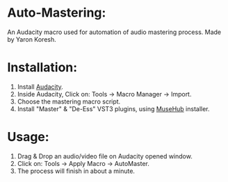 # Auto-Mastering:
An Audacity macro used for automation of audio mastering process. Made by Yaron Koresh.

# Installation:
1. Install [Audacity](https://www.audacityteam.org/download/).
2. Inside Audacity, Click on: Tools -> Macro Manager -> Import.
3. Choose the mastering macro script.
4. Install "Master" & "De-Ess" VST3 plugins, using [MuseHub](https://muse-cdn.com/Muse_Hub.exe) installer.

# Usage:
1. Drag & Drop an audio/video file on Audacity opened window.
2. Click on: Tools -> Apply Macro -> AutoMaster.
3. The process will finish in about a minute.
